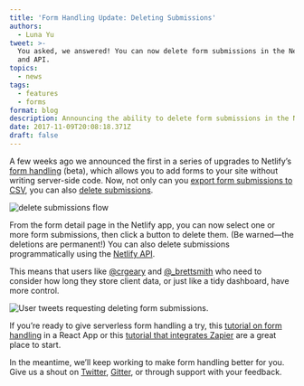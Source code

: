 ```yaml
---
title: 'Form Handling Update: Deleting Submissions'
authors:
  - Luna Yu
tweet: >-
  You asked, we answered! You can now delete form submissions in the Netlify app
  and API.
topics:
  - news
tags:
  - features
  - forms
format: blog
description: Announcing the ability to delete form submissions in the Netlify app and API.
date: 2017-11-09T20:08:18.371Z
draft: false
---
```

A few weeks ago we announced the first in a series of upgrades to Netlify’s [form handling](https://www.netlify.com/docs/form-handling/) (beta), which allows you to add forms to your site without writing server-side code. Now, not only can you [export form submissions to CSV](https://www.netlify.com/docs/form-handling/#exporting-submissions), you can also [delete submissions](https://www.netlify.com/docs/form-handling/#deleting-submissions).

![delete submissions flow](/img/blog/delete_submissions_v3.gif)

From the form detail page in the Netlify app, you can now select one or more form submissions, then click a button to delete them. (Be warned—the deletions are permanent!) You can also delete submissions programmatically using the [Netlify API](https://www.netlify.com/docs/api/#form-submissions).

This means that users like [@crgeary](https://twitter.com/crgeary) and [@_brettsmith](https://twitter.com/_brettsmith) who need to consider how long they store client data, or just like a tidy dashboard, have more control.

![User tweets requesting deleting form submissions.](/img/blog/delete_submission_twitter_requests.png)

If you’re ready to give serverless form handling a try, this [tutorial on form handling](https://www.netlify.com/blog/2017/07/20/how-to-integrate-netlifys-form-handling-in-a-react-app/) in a React App or this [tutorial that integrates Zapier](https://www.netlify.com/blog/2017/09/19/form-handling-with-the-jamstack-and-netlify/) are a great place to start.

In the meantime, we’ll keep working to make form handling better for you. Give us a shout on [Twitter](https://twitter.com/Netlify), [Gitter](https://gitter.im/netlify/home), or through support with your feedback.

